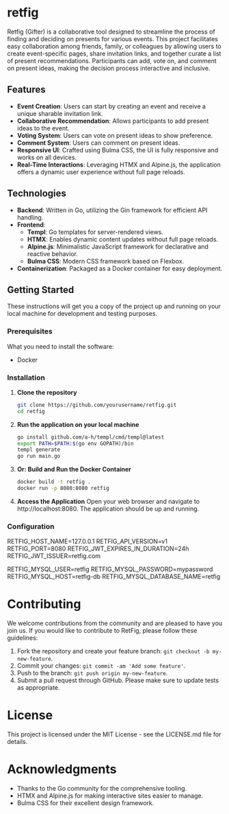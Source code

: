 # retfig

Retfig (Gifter) is a collaborative tool designed to streamline the process of finding and deciding on presents for various events. This project facilitates easy collaboration among friends, family, or colleagues by allowing users to create event-specific pages, share invitation links, and together curate a list of present recommendations. Participants can add, vote on, and comment on present ideas, making the decision process interactive and inclusive.

## Features

- **Event Creation**: Users can start by creating an event and receive a unique sharable invitation link.
- **Collaborative Recommendation**: Allows participants to add present ideas to the event.
- **Voting System**: Users can vote on present ideas to show preference.
- **Comment System**: Users can comment on present ideas.
- **Responsive UI**: Crafted using Bulma CSS, the UI is fully responsive and works on all devices.
- **Real-Time Interactions**: Leveraging HTMX and Alpine.js, the application offers a dynamic user experience without full page reloads.

## Technologies

- **Backend**: Written in Go, utilizing the Gin framework for efficient API handling.
- **Frontend**:
  - **Templ**: Go templates for server-rendered views.
  - **HTMX**: Enables dynamic content updates without full page reloads.
  - **Alpine.js**: Minimalistic JavaScript framework for declarative and reactive behavior.
  - **Bulma CSS**: Modern CSS framework based on Flexbox.
- **Containerization**: Packaged as a Docker container for easy deployment.

## Getting Started

These instructions will get you a copy of the project up and running on your local machine for development and testing purposes.

### Prerequisites

What you need to install the software:

- Docker


### Installation

1. **Clone the repository**

   ```bash
   git clone https://github.com/yourusername/retfig.git
   cd retfig
   ```

2. **Run the application on your local machine**
    ```bash
    go install github.com/a-h/templ/cmd/templ@latest
    export PATH=$PATH:$(go env GOPATH)/bin
    templ generate
    go run main.go
    ```

3. **Or: Build and Run the Docker Container**
    ```bash
    docker build -t retfig .
    docker run -p 8080:8080 retfig
    ```

4. **Access the Application** 
   Open your web browser and navigate to http://localhost:8080.
   The application should be up and running.

### Configuration
RETFIG_HOST_NAME=127.0.0.1
RETFIG_API_VERSION=v1
RETFIG_PORT=8080
RETFIG_JWT_EXPIRES_IN_DURATION=24h
RETFIG_JWT_ISSUER=retfig.com

RETFIG_MYSQL_USER=retfig
RETFIG_MYSQL_PASSWORD=mypassword
RETFIG_MYSQL_HOST=retfig-db
RETFIG_MYSQL_DATABASE_NAME=retfig
   
# Contributing
We welcome contributions from the community and are pleased to have you join us. If you would like to contribute to RetFig, please follow these guidelines:

1. Fork the repository and create your feature branch: `git checkout -b my-new-feature`.
2. Commit your changes: `git commit -am 'Add some feature'`.
3. Push to the branch: `git push origin my-new-feature`.
4. Submit a pull request through GitHub.
Please make sure to update tests as appropriate.

# License
This project is licensed under the MIT License - see the LICENSE.md file for details.

# Acknowledgments
- Thanks to the Go community for the comprehensive tooling.
- HTMX and Alpine.js for making interactive sites easier to manage.
- Bulma CSS for their excellent design framework.